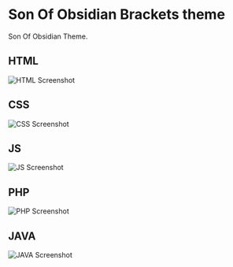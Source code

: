 Son Of Obsidian Brackets theme
=======

Son Of Obsidian Theme.

## HTML
![HTML Screenshot]("/screenshots/html.png")

## CSS
![CSS Screenshot]("/screenshots/css.png")

## JS
![JS Screenshot]("/screenshots/js.png")

## PHP
![PHP Screenshot]("/screenshots/php.png")

## JAVA
![JAVA Screenshot]("/screenshots/java.png")